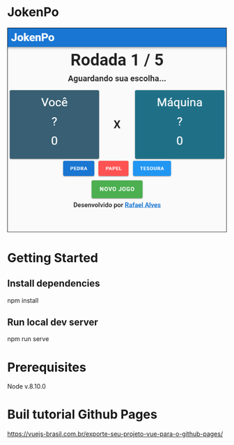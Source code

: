 # JokenPo

![Alt text](/src/assets/screenshot.png "JokenPo")

# Getting Started
## Install dependencies
npm install

## Run local dev server
npm run serve

# Prerequisites
Node v.8.10.0

# Buil tutorial Github Pages
https://vuejs-brasil.com.br/exporte-seu-projeto-vue-para-o-github-pages/